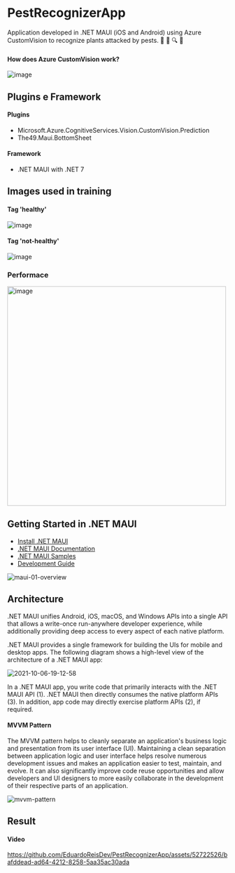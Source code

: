 # PestRecognizerApp

Application developed in .NET MAUI (iOS and Android) using Azure CustomVision to recognize plants attacked by pests. 🌱 🐛 🔍 📱

#### How does Azure CustomVision work?

![image](https://user-images.githubusercontent.com/52722526/160287168-eed0cd3b-4da4-413b-a1d7-4d6361108fcd.png)

## Plugins e Framework
#### Plugins
- Microsoft.Azure.CognitiveServices.Vision.CustomVision.Prediction
- The49.Maui.BottomSheet

#### Framework
- .NET MAUI with .NET 7

## Images used in training
#### Tag 'healthy'
![image](https://user-images.githubusercontent.com/52722526/160287190-db6a0352-a180-4e59-aa9e-395d7254e676.png)

#### Tag 'not-healthy'
![image](https://user-images.githubusercontent.com/52722526/160287199-c1d55d69-1870-4575-bd1a-e9acf7afcac3.png)

### Performace
<img width="500" alt="image" src="https://github.com/EduardoReisDev/PestRecognizerApp/assets/52722526/4dbb9901-9c9d-46a8-9be0-3f037836095b">

## Getting Started in .NET MAUI ##

* [Install .NET MAUI](https://dot.net/maui)
* [.NET MAUI Documentation](https://docs.microsoft.com/dotnet/maui)
* [.NET MAUI Samples](https://github.com/dotnet/maui-samples)
* [Development Guide](./.github/DEVELOPMENT.md)
 
 ![maui-01-overview](https://user-images.githubusercontent.com/52722526/202878978-aa019b8a-6811-4df8-9014-125ea64f6faf.png)
 
 ## Architecture
 
 .NET MAUI unifies Android, iOS, macOS, and Windows APIs into a single API that allows a write-once run-anywhere developer experience, while additionally providing deep access to every aspect of each native platform.
 
 .NET MAUI provides a single framework for building the UIs for mobile and desktop apps. The following diagram shows a high-level view of the architecture of a .NET MAUI app:
 
 ![2021-10-06-19-12-58](https://user-images.githubusercontent.com/52722526/202879168-0cdf7e84-8959-4234-b528-63956a459b26.png)
 
 In a .NET MAUI app, you write code that primarily interacts with the .NET MAUI API (1). .NET MAUI then directly consumes the native platform APIs (3). In addition, app code may directly exercise platform APIs (2), if required.
 
#### MVVM Pattern
  
The MVVM pattern helps to cleanly separate an application's business logic and presentation from its user interface (UI). Maintaining a clean separation between application logic and user interface helps resolve numerous development issues and makes an application easier to test, maintain, and evolve. It can also significantly improve code reuse opportunities and allow developers and UI designers to more easily collaborate in the development of their respective parts of an application.

![mvvm-pattern](https://user-images.githubusercontent.com/52722526/202914348-8cdaa5d1-9495-4eaa-978a-5da384c55085.png)

## Result

#### Video

https://github.com/EduardoReisDev/PestRecognizerApp/assets/52722526/bafddead-ad64-4212-8258-5aa35ac30ada

